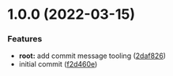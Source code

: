 # 1.0.0 (2022-03-15)


### Features

* **root:** add commit message tooling ([2daf826](https://github.com/sniccowp/sniccowp/commit/2daf826152ec7a508d7ed5f834f927d9bdc20622))
* initial commit ([f2d460e](https://github.com/sniccowp/sniccowp/commit/f2d460ec84ab4027f499a65e4479becf6ed02e63))
